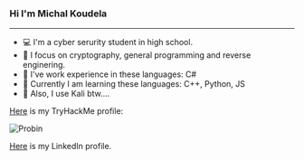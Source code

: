 ###                              Hi I'm Michal Koudela
_____________________________________________________________________________________________________
- 💻 I'm a cyber serurity student in high school.
- 🔧 I focus on cryptography, general programming and reverse enginering.
- 📘 I've work experience in these languages: C#
- 📕 Currently I am learning these languages: C++, Python, JS 
- 🐲 Also, I use Kali btw....



[Here](https://tryhackme.com/p/Probin) is my TryHackMe profile:

![Probin](https://user-images.githubusercontent.com/100596513/174675447-dee6a992-4c8e-45c9-a81b-cf2463167e57.png)

[Here](https://www.linkedin.com/in/michal-koudela/) is my LinkedIn profile.
